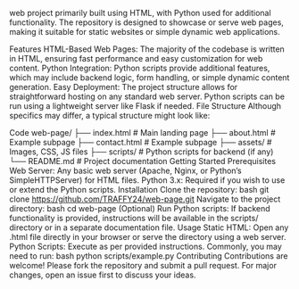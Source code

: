 web project primarily built using HTML, with Python used for additional functionality. The repository is designed to showcase or serve web pages, making it suitable for static websites or simple dynamic web applications.

Features
HTML-Based Web Pages: The majority of the codebase is written in HTML, ensuring fast performance and easy customization for web content.
Python Integration: Python scripts provide additional features, which may include backend logic, form handling, or simple dynamic content generation.
Easy Deployment: The project structure allows for straightforward hosting on any standard web server. Python scripts can be run using a lightweight server like Flask if needed.
File Structure
Although specifics may differ, a typical structure might look like:

Code
web-page/
├── index.html        # Main landing page
├── about.html        # Example subpage
├── contact.html      # Example subpage
├── assets/           # Images, CSS, JS files
├── scripts/          # Python scripts for backend (if any)
└── README.md         # Project documentation
Getting Started
Prerequisites
Web Server: Any basic web server (Apache, Nginx, or Python’s SimpleHTTPServer) for HTML files.
Python 3.x: Required if you wish to use or extend the Python scripts.
Installation
Clone the repository:
bash
git clone https://github.com/TRAFFY24/web-page.git
Navigate to the project directory:
bash
cd web-page
(Optional) Run Python scripts:
If backend functionality is provided, instructions will be available in the scripts/ directory or in a separate documentation file.
Usage
Static HTML: Open any .html file directly in your browser or serve the directory using a web server.
Python Scripts: Execute as per provided instructions. Commonly, you may need to run:
bash
python scripts/example.py
Contributing
Contributions are welcome! Please fork the repository and submit a pull request. For major changes, open an issue first to discuss your ideas.
